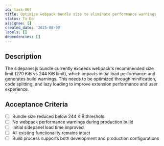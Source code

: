 ```yaml
---
id: task-067
title: Optimize webpack bundle size to eliminate performance warnings
status: To Do
assignee: []
created_date: '2025-08-09'
labels: []
dependencies: []
---
```


## Description

The sidepanel.js bundle currently exceeds webpack's recommended size limit (270 KiB vs 244 KiB limit), which impacts initial load performance and generates build warnings. This needs to be optimized through minification, code splitting, and lazy loading to improve extension performance and user experience.

## Acceptance Criteria

- [ ] Bundle size reduced below 244 KiB threshold
- [ ] No webpack performance warnings during production build
- [ ] Initial sidepanel load time improved
- [ ] All existing functionality remains intact
- [ ] Build process supports both development and production configurations
